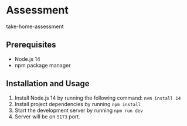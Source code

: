 # Assessment

take-home-assessment

## Prerequisites

- Node.js 14
- npm package manager

## Installation and Usage

1. Install Node.js 14 by running the following command: `nvm install 14`
2. Install project dependencies by running `npm install`
3. Start the development server by running `npm run dev`
4. Server will be on `5173` port.
